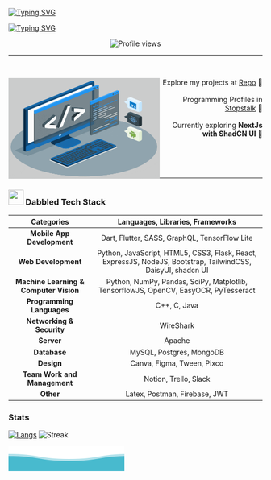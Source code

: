 [![Typing SVG](https://readme-typing-svg.demolab.com?font=Fira+Code&weight=800&size=38&duration=1&pause=1&color=03AED2&center=true&repeat=false&width=1000&lines=SAMIHA+AKTER)](https://git.io/typing-svg)

[![Typing SVG](https://readme-typing-svg.demolab.com?font=Lexend&weight=800&duration=2500&pause=50&color=03AED2&center=true&width=1000&lines=Undergrad+CS+Student;Competitive+Programmer;Web+Developer;+Flutter+Developer)](https://git.io/typing-svg)

<div align="center" >
    <img  height="25px" src="https://komarev.com/ghpvc/?username=samiha-akter&label=STALKERS&style=for-the-badge+flat&color=03AED2&abbreviated=true" alt="Profile views">
</div>

---

<br/>
<div width="100%" align="center">
  <div align="left"><img align="left" width="300" height="200" src="./techstack.gif">   
  </div>
  <div align="right">
   <p>Explore my projects at <a href="https://github.com/samiha-akter?tab=repositories">Repo</a> 📍<br/><br/>Programming Profiles in <a href="https://www.stopstalk.com/user/profile/samiha_akter">Stopstalk</a> 📍<br/><br/>Currently exploring <strong>NextJs with ShadCN UI</strong> 📍</p><br/><br/>
  </div>
</div>
<br/>

---

### <img src = "https://media2.giphy.com/media/QssGEmpkyEOhBCb7e1/giphy.gif?cid=ecf05e47a0n3gi1bfqntqmob8g9aid1oyj2wr3ds3mg700bl&rid=giphy.gif" width="30px" height="30px"> Dabbled Tech Stack


| Categories | Languages, Libraries, Frameworks |
| :---: | :---: |
| **Mobile App Development**        | Dart, Flutter, SASS, GraphQL, TensorFlow Lite                                                                  |
| **Web Development**               | Python, JavaScript, HTML5, CSS3, Flask, React, ExpressJS, NodeJS, Bootstrap, TailwindCSS, DaisyUI, shadcn UI   |
| **Machine Learning & Computer Vision** | Python, NumPy, Pandas, SciPy, Matplotlib, TensorflowJS, OpenCV, EasyOCR, PyTesseract                            |
| **Programming Languages**         | C++, C, Java                                                                                                   |
| **Networking & Security**         | WireShark                                                                                                       |
| **Server**                        | Apache                                                                                                          |
| **Database**                      | MySQL, Postgres, MongoDB                                                                                       |
| **Design**                        | Canva, Figma, Tween, Pixco                                                                                     |
| **Team Work and Management**      | Notion, Trello, Slack                                                                                          |
| **Other**                         | Latex, Postman, Firebase, JWT


### Stats

[![Langs](https://github-readme-stats.vercel.app/api/top-langs/?username=samiha-akter&theme=react)](https://github.com/samiha-akter/samiha-akter/blob/main/README.md)
![Streak](https://github-readme-streak-stats.herokuapp.com?user=samiha-akter&theme=black-ice&ring=166B81)

![Waves](./wave.svg)
